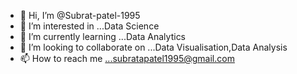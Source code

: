 - 👋 Hi, I’m @Subrat-patel-1995
- 👀 I’m interested in ...Data Science
- 🌱 I’m currently learning ...Data Analytics
- 💞️ I’m looking to collaborate on ...Data Visualisation,Data Analysis
- 📫 How to reach me ...subratapatel1995@gmail.com

<!---
Subrat-patel-1995/Subrat-patel-1995 is a ✨ special ✨ repository because its `README.md` (this file) appears on your GitHub profile.
You can click the Preview link to take a look at your changes.
--->
